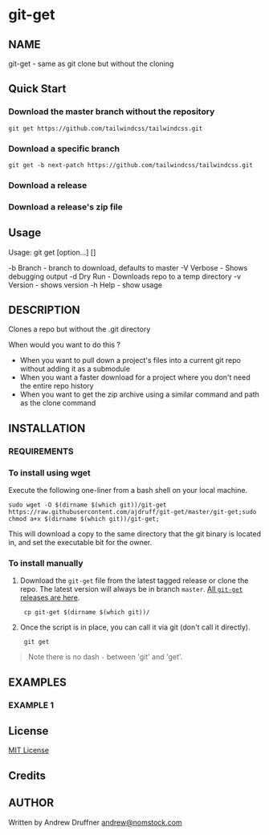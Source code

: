 # git-get

## NAME

git-get - same as git clone but without the cloning

## Quick Start

### Download the master branch without the repository

    git get https://github.com/tailwindcss/tailwindcss.git

### Download a specific branch

    git get -b next-patch https://github.com/tailwindcss/tailwindcss.git

### Download a release


### Download a release's zip file


## Usage

Usage: git get [option...] <repository> [<directory>]

   -b          Branch  - branch to download, defaults to master
   -V          Verbose - Shows debugging output
   -d          Dry Run - Downloads repo to a temp directory
   -v          Version - shows version
   -h          Help    - show usage

## DESCRIPTION

Clones a repo but without the .git directory

When would you want to do this ?

* When you want to pull down a project's files into a current git repo without adding it as a submodule
* When you want a faster download for a project where you don't need the entire repo history
* When you want to get the zip archive using a similar command and path as the clone command


## INSTALLATION

### REQUIREMENTS

### To install using wget

Execute the following one-liner from a bash shell on your local machine.

    sudo wget -O $(dirname $(which git))/git-get https://raw.githubusercontent.com/ajdruff/git-get/master/git-get;sudo chmod a+x $(dirname $(which git))/git-get;

This will download a copy to the same directory that the git binary is located in, and set the executable bit for the owner.

### To install manually

1. Download the `git-get` file from the latest tagged release or clone the repo. The latest version will always be in branch `master`. [All `git-get` releases are here](https://github.com/ajdruff/git-get/releases).

        cp git-get $(dirname $(which git))/

2. Once the script is in place, you can call it via git (don't call it directly).

        git get

> Note there is no dash `-` between 'git' and 'get'.

## EXAMPLES

### EXAMPLE 1

## License

[MIT License](https://github.com/ajdruff/git-get/blob/master/LICENSE)

## Credits


## AUTHOR

Written by Andrew Druffner andrew@nomstock.com
